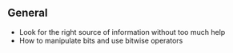 ## General
- Look for the right source of information without too much help
- How to manipulate bits and use bitwise operators
